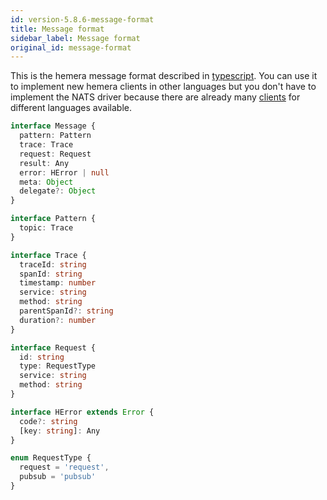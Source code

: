 ```yaml
---
id: version-5.8.6-message-format
title: Message format
sidebar_label: Message format
original_id: message-format
---
```


This is the hemera message format described in [typescript](https://www.typescriptlang.org/index.html). You can use it to implement new hemera clients in other languages but you don't have to implement the NATS driver because there are already many [clients](https://github.com/nats-io/) for different languages available.

```ts
interface Message {
  pattern: Pattern
  trace: Trace
  request: Request
  result: Any
  error: HError | null
  meta: Object
  delegate?: Object
}

interface Pattern {
  topic: Trace
}

interface Trace {
  traceId: string
  spanId: string
  timestamp: number
  service: string
  method: string
  parentSpanId?: string
  duration?: number
}

interface Request {
  id: string
  type: RequestType
  service: string
  method: string
}

interface HError extends Error {
  code?: string
  [key: string]: Any
}

enum RequestType {
  request = 'request',
  pubsub = 'pubsub'
}
```
